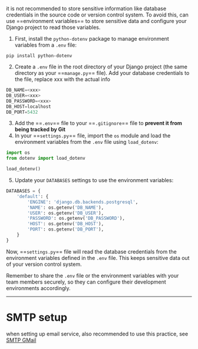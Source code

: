 it is not recommended to store sensitive information like database credentials in the source code or version control system. To avoid this, can use ==environment variables== to store sensitive data and configure your Django project to read those variables. 

1.  First, install the `python-dotenv` package to manage environment variables from a `.env` file:
```terminal
pip install python-dotenv
```

2.  Create a `.env` file in the root directory of your Django project (the same directory as your ==`manage.py`== file). Add your database credentials to the file, replace xxx with the actual info
```python
DB_NAME=<xxx>
DB_USER=<xxx>
DB_PASSWORD=<xxx>
DB_HOST=localhost
DB_PORT=5432
```

3. Add the ==`.env`== file to your ==`.gitignore`== file to **prevent it from being tracked by Git**
4. In your ==`settings.py`== file, import the `os` module and load the environment variables from the `.env` file using `load_dotenv`:
```python
import os
from dotenv import load_dotenv

load_dotenv()
```
5.  Update your `DATABASES` settings to use the environment variables:
```python
DATABASES = {
    'default': {
        'ENGINE': 'django.db.backends.postgresql',
        'NAME': os.getenv('DB_NAME'),
        'USER': os.getenv('DB_USER'),
        'PASSWORD': os.getenv('DB_PASSWORD'),
        'HOST': os.getenv('DB_HOST'),
        'PORT': os.getenv('DB_PORT'),
    }
}
```
Now, ==`settings.py`== file will read the database credentials from the environment variables defined in the `.env` file. This keeps sensitive data out of your version control system.

Remember to share the `.env` file or the environment variables with your team members securely, so they can configure their development environments accordingly.

---
# SMTP setup
when setting up email service, also recommended to use this practice, see [SMTP GMail](SMTP_Gmail.md)